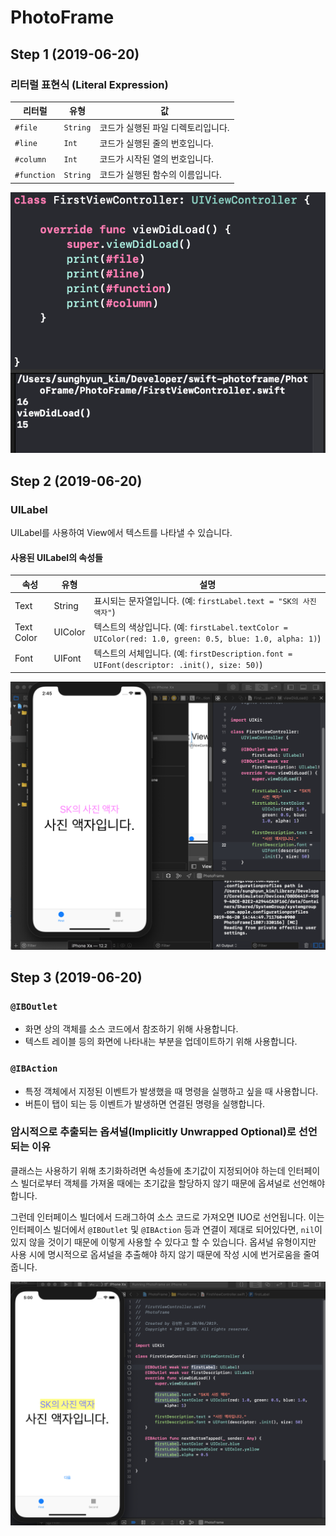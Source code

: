 # PhotoFrame

## Step 1 (2019-06-20)

### 리터럴 표현식 (Literal Expression)

리터럴 | 유형 | 값
------- | ---- | -----
`#file` | `String` | 코드가 실행된 파일 디렉토리입니다.
`#line` | `Int` | 코드가 실행된 줄의 번호입니다.
`#column` | `Int` | 코드가 시작된 열의 번호입니다.
`#function` | `String` | 코드가 실행된 함수의 이름입니다.

![리터럴_표현식](asset/리터럴_표현식.png)


## Step 2 (2019-06-20)

### UILabel

UILabel를 사용하여 View에서 텍스트를 나타낼 수 있습니다.

#### 사용된 UILabel의 속성들
속성 | 유형 | 설명
--- | --- | ---
Text | String | 표시되는 문자열입니다. (예: `firstLabel.text = "SK의 사진 액자"`)
Text Color | UIColor | 텍스트의 색상입니다. (예: `firstLabel.textColor = UIColor(red: 1.0, green: 0.5, blue: 1.0, alpha: 1)`)
Font | UIFont | 텍스트의 서체입니다. (예: `firstDescription.font = UIFont(descriptor: .init(), size: 50)`)

![Step2](asset/Step2_스크린샷.png)


## Step 3 (2019-06-20)

### `@IBOutlet`

- 화면 상의 객체를 소스 코드에서 참조하기 위해 사용합니다.
- 텍스트 레이블 등의 화면에 나타내는 부분을 업데이트하기 위해 사용합니다.

### `@IBAction`

- 특정 객체에서 지정된 이벤트가 발생했을 때 명령을 실행하고 싶을 때 사용합니다.
- 버튼이 탭이 되는 등 이벤트가 발생하면 연결된 명령을 실행합니다.

### 암시적으로 추출되는 옵셔널(Implicitly Unwrapped Optional)로 선언되는 이유

클래스는 사용하기 위해 초기화하려면 속성들에 초기값이 지정되어야 하는데 인터페이스 빌더로부터 객체를 가져올 때에는 초기값을 할당하지 않기 때문에 옵셔널로 선언해야 합니다.

그런데 인터페이스 빌더에서 드래그하여 소스 코드로 가져오면 IUO로 선언됩니다. 이는 인터페이스 빌더에서 `@IBOutlet` 및 `@IBAction` 등과 연결이 제대로 되어있다면, `nil`이 있지 않을 것이기 때문에 이렇게 사용할 수 있다고 할 수 있습니다. 옵셔널 유형이지만 사용 시에 명시적으로 옵셔널을 추출해야 하지 않기 때문에 작성 시에 번거로움을 줄여줍니다.

![Step3](asset/Step3_스크린샷.png)
